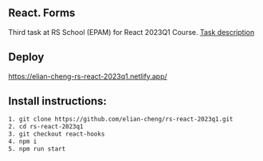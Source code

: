 ## React. Forms

Third task at RS School (EPAM) for React 2023Q1 Course. [Task description](https://github.com/rolling-scopes-school/tasks/tree/master/react/modules/module03)

## Deploy

https://elian-cheng-rs-react-2023q1.netlify.app/

## Install instructions:

```bash
1. git clone https://github.com/elian-cheng/rs-react-2023q1.git
2. cd rs-react-2023q1
3. git checkout react-hooks
4. npm i
5. npm run start
```
